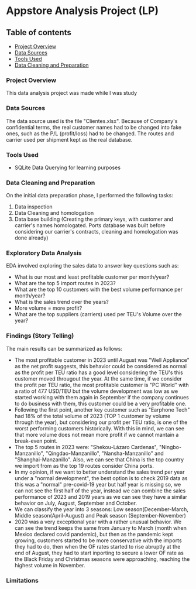 # Appstore Analysis Project (LP)

## Table of contents
- [Project Overview](#project-overview)
- [Data Sources](#data-sources)
- [Tools Used](#tools-used)
- [Data Cleaning and Preparation](#data-cleaning-and-preparation)



### Project Overview
This data analysis project was made while I was study

### Data Sources
The data source used is the file "Clientes.xlsx". Because of Company's confidential terms, the real customer names had to be changed into fake ones, such as the P/L (profit/loss) had to be changed. The routes and carrier used per shipment kept as the real database.

### Tools Used
- SQLite Data Querying for learning purposes

### Data Cleaning and Preparation
On the initial data preparation phase, I performed the following tasks:
1. Data inspection
2. Data Cleaning and homologation
3. Data base building (Creating the primary keys, with customer and carrier's names homologated. Ports database was built before considering our carrier's contracts, cleaning and homologation was done already)


### Exploratory Data Analysis
EDA involved exploring the sales data to answer key questions such as:
- What is our most and least profitable customer per month/year?
- What are the top 5 import routes in 2023?
- What are the top 10 customers with the best volume performance per month/year?
- What is the sales trend over the years?
- More volume = more profit?
- What are the top suppliers (carriers) used per TEU's Volume over the year?

### Findings (Story Telling)
The main results can be summarized as follows:
- The most profitable customer in 2023 until August was "Well Appliance" as the net profit suggests, this behavior could be considered as normal as the profit per TEU ratio has a good level considering the TEU's this customer moved througout the year. At the same time, if we consider the profit per TEU ratio, the most profitable customer is "PC World" with a ratio of 477 USD/TEU but the volume development was low as we started working with them again in September if the company continues to do business with them, this customer could be a very profitable one.
- Following the first point, another key customer such as "Earphone Tech" had 18% of the total volume of 2023 (TOP 1 customer by volume through the year), but considering our profit per TEU ratio, is one of the worst performing customers historically. With this in mind, we can see that more volume does not mean more profit if we cannot mantain a break-even point.
- The top 5 routes in 2023 were: "Shekou-Lázaro Cardenas", "Ningbo-Manzanillo", "Qingdao-Manzanillo", "Nansha-Manzanillo" and "Shanghai-Manzanillo". Also, we can see that China is the top country we import from as the top 19 routes consider China ports.
- In my opinion, if we want to better understand the sales trend per year under a "normal development", the best option is to check 2019 data as this was a "normal" pre-covid-19 year but half year is missing so, we can not see the first half of the year, instead we can combine the sales performance of 2023 and 2019 years as we can see they have a similar behavior on July, August, September and October.
- We can classify the year into 3 seasons: Low season(December-March, Middle season(April-August) and Peak season (September-November)
- 2020 was a very exceptional year with a rather unusual behavior. We can see the trend keeps the same from January to March (month when Mexico declared covid pandemic), but then as the pandemic kept growing, customers started to be more conservative with the imports they had to do, then when the OF rates started to rise abruptly at the end of August, they had to start inporting to secure a lower OF rate as the Black Friday and Christmas seasons were approaching, reaching the highest volume in November.

### Limitations

